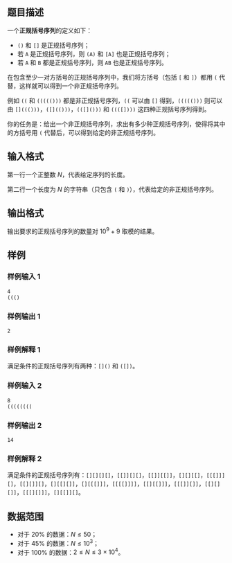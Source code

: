## 题目描述

一个**正规括号序列**的定义如下：

- `()` 和 `[]` 是正规括号序列；
- 若 `A` 是正规括号序列，则 `(A)` 和 `[A]` 也是正规括号序列；
- 若 `A` 和 `B` 都是正规括号序列，则 `AB` 也是正规括号序列。

在包含至少一对方括号的正规括号序列中，我们将方括号（包括 `[` 和 `]`）都用 `(` 代替，这样就可以得到一个非正规括号序列。

例如 `((` 和 `((((()))` 都是非正规括号序列，`((` 可以由 `[]` 得到，`((((()))` 则可以由 `[]((()))`，`([](()))`，`(([]()))` 和 `((([])))` 这四种正规括号序列得到。

你的任务是：给出一个非正规括号序列，求出有多少种正规括号序列，使得将其中的方括号用 `(` 代替后，可以得到给定的非正规括号序列。

## 输入格式

第一行一个正整数 $N$，代表给定序列的长度。

第二行一个长度为 $N$ 的字符串（只包含 `(` 和 `)`），代表给定的非正规括号序列。

## 输出格式

输出要求的正规括号序列的数量对 $10^9+9$ 取模的结果。

## 样例

### 样例输入 1

```plain
4
((()
```

### 样例输出 1

```plain
2
```

### 样例解释 1

满足条件的正规括号序列有两种：`[]()` 和 `([])`。

### 样例输入 2

```plain
8
((((((((
```

### 样例输出 2

```plain
14
```

### 样例解释 2

满足条件的正规括号序列有：`[][][][]`，`[[]][][]`，`[[]][[]]`，`[][][[]`，`[[[]]][]`，`[[][]][]`，`[][[][]]`，`[][[[]]]`，`[[[[]]]]`，`[[][[]]]`，`[[[]][]]`，`[[][][]]`，`[[[][]]]`，`[][[]][]`。

## 数据范围

- 对于 $20\%$ 的数据：$N \leq 50$；
- 对于 $45\%$ 的数据：$N \leq 10^3$；
- 对于 $100\%$ 的数据：$2 \leq N \leq 3 \times 10^4$。